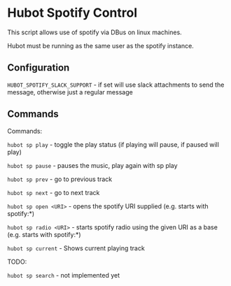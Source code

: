 Hubot Spotify Control
=====================

This script allows use of spotify via DBus on linux machines.

Hubot must be running as the same user as the spotify instance.

Configuration
-------------

`HUBOT_SPOTIFY_SLACK_SUPPORT` - if set will use slack attachments to send the message, otherwise just a regular message

Commands
--------

Commands:

`hubot sp play` - toggle the play status (if playing will pause, if paused will play)

`hubot sp pause` - pauses the music, play again with sp play

`hubot sp prev` - go to previous track

`hubot sp next` - go to next track

`hubot sp open <URI>` - opens the spotify URI supplied (e.g. starts with spotify:*)

`hubot sp radio <URI>` - starts spotify radio using the given URI as a base (e.g. starts with spotify:*)

`hubot sp current` - Shows current playing track

TODO:

`hubot sp search` - not implemented yet
